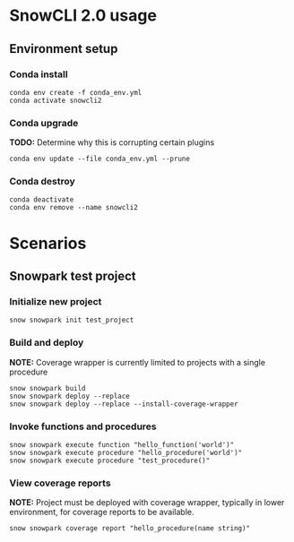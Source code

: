 # SnowCLI 2.0 usage
## Environment setup
### Conda install
```
conda env create -f conda_env.yml
conda activate snowcli2
```
### Conda upgrade
**TODO:** Determine why this is corrupting certain plugins
```
conda env update --file conda_env.yml --prune
```

### Conda destroy
```
conda deactivate
conda env remove --name snowcli2
```

# Scenarios 
## Snowpark test project
### Initialize new project
```
snow snowpark init test_project
```
### Build and deploy
**NOTE:** Coverage wrapper is currently limited to projects with a single procedure
```
snow snowpark build
snow snowpark deploy --replace
snow snowpark deploy --replace --install-coverage-wrapper
```
### Invoke functions and procedures
```
snow snowpark execute function "hello_function('world')"
snow snowpark execute procedure "hello_procedure('world')"
snow snowpark execute procedure "test_procedure()"
```
### View coverage reports
**NOTE:** Project must be deployed with coverage wrapper, typically in lower environment, for coverage reports to be available.
```
snow snowpark coverage report "hello_procedure(name string)"
```